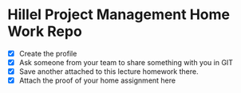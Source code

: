 # Hillel Project Management Home Work Repo

 - [x] Create the profile
 - [x] Ask someone from your team to share something with you in GIT
 - [x] Save another attached to this lecture homework there.
 - [x] Attach the proof of your home assignment here
